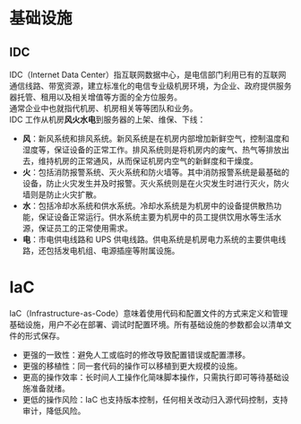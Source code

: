 
# 基础设施

## IDC
IDC（Internet Data Center）指互联网数据中心，是电信部门利用已有的互联网通信线路、带宽资源，建立标准化的电信专业级机房环境，为企业、政府提供服务器托管、租用以及相关增值等方面的全方位服务。<br />通常企业中也就指代机房、机房相关等等团队和业务。<br />IDC 工作从机房**风火水电**到服务器的上架、维保、下线：

- **风**：新风系统和排风系统。新风系统是在机房内部增加新鲜空气，控制温度和湿度等，保证设备的正常工作。排风系统则是将机房内的废气、热气等排放出去，维持机房的正常通风，从而保证机房内空气的新鲜度和干燥度。
- **火**：包括消防报警系统、灭火系统和防火墙等。其中消防报警系统是最基础的设备，防止火灾发生并及时报警。灭火系统则是在火灾发生时进行灭火，防火墙则是防止火灾扩散。
- **水**：包括冷却水系统和供水系统。冷却水系统是为机房中的设备提供散热功能，保证设备正常运行。供水系统主要为机房中的员工提供饮用水等生活水源，保证员工的正常使用需求。
- **电**：市电供电线路和 UPS 供电线路。供电系统是机房电力系统的主要供电线路，还包括发电机组、电源插座等附属设施。

# IaC
IaC（Infrastructure-as-Code）意味着使用代码和配置文件的方式来定义和管理基础设施，用户不必在部署、调试时配置环境。所有基础设施的参数都会以清单文件的形式保存。

- 更强的一致性：避免人工或临时的修改导致配置错误或配置漂移。
- 更强的移植性：同一套代码的操作可以移植到更大规模的设施。
- 更高的操作效率：长时间人工操作化简味脚本操作，只需执行即可等待基础设施准备就绪。
- 更低的操作风险：IaC 也支持版本控制，任何相关改动归入源代码控制，支持审计，降低风险。

